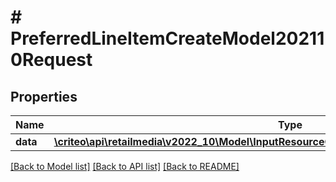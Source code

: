 # # PreferredLineItemCreateModel202110Request

## Properties

Name | Type | Description | Notes
------------ | ------------- | ------------- | -------------
**data** | [**\criteo\api\retailmedia\v2022_10\Model\InputResourceOfPreferredLineItemCreateModel202110**](InputResourceOfPreferredLineItemCreateModel202110.md) |  | [optional]

[[Back to Model list]](../../README.md#models) [[Back to API list]](../../README.md#endpoints) [[Back to README]](../../README.md)
